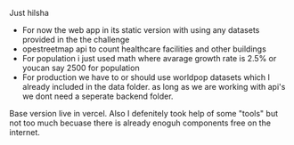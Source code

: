 Just hilsha

- For now the web app in its static version with using any datasets provided in the the challenge
- opestreetmap api to count healthcare facilities and other buildings
- For population i just used math where avarage growth rate is 2.5% or youcan say 2500 for population
- For production we have to or should use worldpop datasets which I already included in the data folder. as long as we are working with api's we dont need a seperate backend folder.

Base version live in vercel. Also I defenitely took help of some "tools" but not too much becuase there is already enoguh components free on the internet.